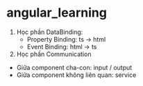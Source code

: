 # angular_learning
1. Học phần DataBinding:
   - Property Binding: ts -> html
   - Event Binding: html -> ts
2. Học phần Communication
  - Giữa component cha-con: input / output
  - Giữa component không liên quan: service
